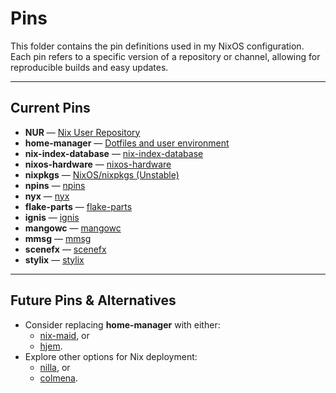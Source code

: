 # Pins

This folder contains the pin definitions used in my NixOS configuration.  
Each pin refers to a specific version of a repository or channel, allowing for reproducible builds and easy updates.

---

## Current Pins

- **NUR** — [Nix User Repository](https://github.com/nix-community/NUR)
- **home-manager** — [Dotfiles and user environment](https://github.com/nix-community/home-manager)
- **nix-index-database** — [nix-index-database](https://github.com/Mic92/nix-index-database)
- **nixos-hardware** — [nixos-hardware](https://github.com/NixOS/nixos-hardware)
- **nixpkgs** — [NixOS/nixpkgs (Unstable)](https://github.com/NixOS/nixpkgs)
- **npins** — [npins](https://github.com/nix-community/npins)
- **nyx** — [nyx](https://github.com/chaotic-cx/nyx)
- **flake-parts** — [flake-parts](https://github.com/hercules-ci/flake-parts)
- **ignis** — [ignis](https://github.com/ignis-sh/ignis)
- **mangowc** — [mangowc](https://github.com/DreamMaoMao/mangowc)
- **mmsg** — [mmsg](https://github.com/DreamMaoMao/mmsg)
- **scenefx** — [scenefx](https://github.com/wlrfx/scenefx)
- **stylix** — [stylix](https://github.com/nix-community/stylix)

---

## Future Pins & Alternatives

- Consider replacing **home-manager** with either:
  - [nix-maid](https://github.com/viperML/nix-maid), or  
  - [hjem](https://github.com/feel-co/hjem).
- Explore other options for Nix deployment:
  - [nilla](https://github.com/nilla-nix/nilla), or  
  - [colmena](https://github.com/zhaofengli/colmena).
